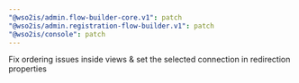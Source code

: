 ```yaml
---
"@wso2is/admin.flow-builder-core.v1": patch
"@wso2is/admin.registration-flow-builder.v1": patch
"@wso2is/console": patch
---
```


Fix ordering issues inside views & set the selected connection in redirection properties
